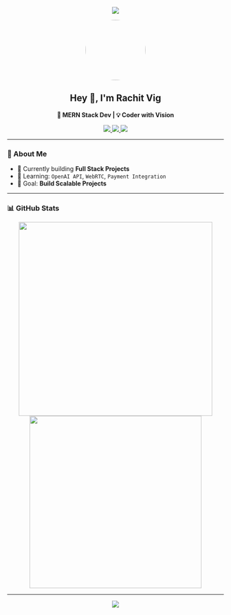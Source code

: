 <!-- Background Banner with Profile Pic on Top -->
<p align="center">
  <img src="https://capsule-render.vercel.app/api?type=waving&color=0:1f1c2c,100:928dab&height=150&section=header"/>
</p>

<p align="center">
  <img src="https://i.postimg.cc/K80tTnCL/portfolio-image.png" width="140" height="140" style="border-radius: 50%;" />
</p>

<h2 align="center">Hey 👋, I'm Rachit Vig</h2>
<p align="center"><b>🚀 MERN Stack Dev | 💡 Coder with Vision</b></p>

<p align="center">
  <a href="https://twitter.com/vigRachit" target="_blank">
    <img src="https://img.shields.io/badge/Twitter-%231DA1F2.svg?style=for-the-badge&logo=twitter&logoColor=white" />
  </a>
  <a href="https://linkedin.com/in/vigrachit" target="_blank">
    <img src="https://img.shields.io/badge/LinkedIn-%230077B5.svg?style=for-the-badge&logo=linkedin&logoColor=white" />
  </a>
  <a href="https://github.com/vigRachit" target="_blank">
    <img src="https://img.shields.io/badge/GitHub-%2312100E.svg?style=for-the-badge&logo=github&logoColor=white" />
  </a>
</p>

---

### 🧠 About Me

- 🔭 Currently building **Full Stack Projects**
- 🌱 Learning: `OpenAI API`, `WebRTC`, `Payment Integration`
- 🎯 Goal: **Build Scalable Projects**

---

### 📊 GitHub Stats

<p align="center">
  <img src="https://github-readme-stats.vercel.app/api?username=vigRachit&show_icons=true&theme=tokyonight" width="450"/>
  <img src="https://github-readme-streak-stats.herokuapp.com/?user=vigRachit&theme=tokyonight" width="400"/>
</p>

---

<!-- Bottom Banner to Simulate Footer Background -->
<p align="center">
  <img src="https://capsule-render.vercel.app/api?type=waving&color=0:1f1c2c,100:928dab&height=150&section=footer"/>
</p>
